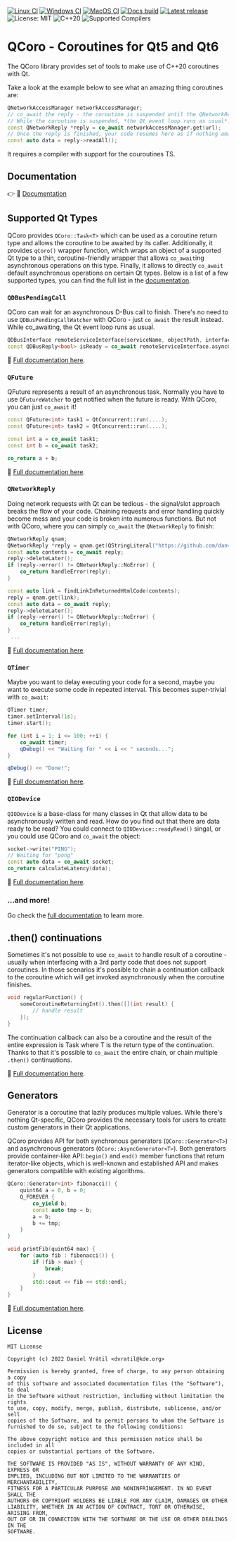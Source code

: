 [![Linux CI](https://github.com/danvratil/qcoro/actions/workflows/build-linux.yml/badge.svg)](https://github.com/danvratil/qcoro/actions/workflows/build-linux.yml)
[![Windows CI](https://github.com/danvratil/qcoro/actions/workflows/build-windows.yml/badge.svg)](https://github.com/danvratil/qcoro/actions/workflows/build-windows.yml)
[![MacOS CI](https://github.com/danvratil/qcoro/actions/workflows/build-macos.yml/badge.svg)](https://github.com/danvratil/qcoro/actions/workflows/build-macos.yml)
[![Docs build](https://github.com/danvratil/qcoro/actions/workflows/update-docs.yml/badge.svg?branch=main)](https://github.com/danvratil/qcoro/actions/workflows/update-docs.yml)
[![Latest release](https://img.shields.io/github/v/release/danvratil/qcoro?label=%F0%9F%93%A6%20Release)](https://github.com/danvratil/qcoro/releases)
![License: MIT](https://img.shields.io/badge/%E2%9A%96%EF%B8%8F%20License-MIT-brightgreen)
![C++20](https://img.shields.io/badge/C%2B%2B-20-%2300599C?logo=cplusplus)
![Supported Compilers](https://img.shields.io/badge/%E2%9A%99%EF%B8%8F%20Compilers-GCC%2C%20clang%2C%20MSVC-informational)

# QCoro - Coroutines for Qt5 and Qt6

The QCoro library provides set of tools to make use of C++20 coroutines with Qt.

Take a look at the example below to see what an amazing thing coroutines are:
```cpp
QNetworkAccessManager networkAccessManager;
// co_await the reply - the coroutine is suspended until the QNetworkReply is finished.
// While the coroutine is suspended, *the Qt event loop runs as usual*.
const QNetworkReply *reply = co_await networkAccessManager.get(url);
// Once the reply is finished, your code resumes here as if nothing amazing has just happened ;-)
const auto data = reply->readAll();
```

It requires a compiler with support for the couroutines TS.

## Documentation

👉 📘 [Documentation](https://qcoro.dvratil.cz/)

## Supported Qt Types

QCoro provides `QCoro::Task<T>` which can be used as a coroutine return type and allows the coroutine
to be awaited by its caller. Additionally, it provides `qCoro()` wrapper function, which wraps an
object of a supported Qt type to a thin, coroutine-friendly wrapper that allows `co_await`ing asynchronous
operations on this type. Finally, it allows to directly `co_await` default asynchronous operations on
certain Qt types. Below is a list of a few supported types, you can find the full list in the
[documentation](https://qcoro.dvratil.cz/reference).

### `QDBusPendingCall`

QCoro can wait for an asynchronous D-Bus call to finish. There's no need to use `QDBusPendingCallWatcher`
with QCoro - just `co_await` the result instead. While co_awaiting, the Qt event loop runs as usual.

```cpp
QDBusInterface remoteServiceInterface{serviceName, objectPath, interface};
const QDBusReply<bool> isReady = co_await remoteServiceInterface.asyncCall(QStringLiteral("isReady"));
```

📘 [Full documentation here](https://qcoro.dvratil.cz/reference/dbus/qdbuspendingcall).

### `QFuture`

QFuture represents a result of an asynchronous task. Normally you have to use `QFutureWatcher` to get
notified when the future is ready. With QCoro, you can just `co_await` it!

```cpp
const QFuture<int> task1 = QtConcurrent::run(....);
const QFuture<int> task2 = QtConcurrent::run(....);

const int a = co_await task1;
const int b = co_await task2;

co_return a + b;
```

📘 [Full documentation here](https://qcoro.dvratil.cz/reference/core/qfuture).

### `QNetworkReply`

Doing network requests with Qt can be tedious - the signal/slot approach breaks the flow
of your code. Chaining requests and error handling quickly become mess and your code is
broken into numerous functions. But not with QCoro, where you can simply `co_await` the
`QNetworkReply` to finish:

```cpp
QNetworkReply qnam;
QNetworkReply *reply = qnam.get(QStringLiteral("https://github.com/danvratil/qcoro"));
const auto contents = co_await reply;
reply->deleteLater();
if (reply->error() != QNetworkReply::NoError) {
    co_return handleError(reply);
}

const auto link = findLinkInReturnedHtmlCode(contents);
reply = qnam.get(link);
const auto data = co_await reply;
reply->deleteLater();
if (reply->error() != QNetworkReply::NoError) {
    co_return handleError(reply);
}
 ...
 ```

📘 [Full documentation here](https://qcoro.dvratil.cz/reference/network/qnetworkreply).

### `QTimer`

Maybe you want to delay executing your code for a second, maybe you want to execute some
code in repeated interval. This becomes super-trivial with `co_await`:

```cpp
QTimer timer;
timer.setInterval(1s);
timer.start();

for (int i = 1; i <= 100; ++i) {
    co_await timer;
    qDebug() << "Waiting for " << i << " seconds...";
}

qDebug() << "Done!";
```

📘 [Full documentation here](https://qcoro.dvratil.cz/reference/core/qtimer).

### `QIODevice`

`QIODevice` is a base-class for many classes in Qt that allow data to be asynchronously
written and read. How do you find out that there are data ready to be read? You could
connect to `QIODevice::readyRead()` singal, or you could use QCoro and `co_await` the object:

```cpp
socket->write("PING");
// Waiting for "pong"
const auto data = co_await socket;
co_return calculateLatency(data);
```

📘 [Full documentation here](https://qcoro.dvratil.cz/reference/core/qiodevice).

### ...and more!

Go check the [full documentation](https://qcoro.dvratil.cz) to learn more.

## .then() continuations

Sometimes it's not possible to use `co_await` to handle result of a coroutine - usually
when interfacing with a 3rd party code that does not support coroutines. In those
scenarios it's possible to chain a continuation callback to the coroutine which will
get invoked asynchronously when the coroutine finishes.

```cpp
void regularFunction() {
    someCoroutineReturningInt().then([](int result) {
        // handle result
    });
}
```

The continuation callback can also be a coroutine and the result of the entire
expression is Task<T> where T is the return type of the continuation. Thanks to
that it's possible to `co_await` the entire chain, or chain multiple `.then()`
continuations.

📘 [Full documentation here](https://qcoro.dvratil.cz/reference/coro/task).

## Generators

Generator is a coroutine that lazily produces multiple values. While there's
nothing Qt-specific, QCoro provides the necessary tools for users to create
custom generators in their Qt applications.

QCoro provides API for both synchronous generators (`QCoro::Generator<T>`)
and asynchronous generators (`QCoro::AsyncGenerator<T>`). Both generators provide
container-like API: `begin()` and `end()` member functions that return iterator-like
objects, which is well-known and established API and makes generators compatible
with existing algorithms.

```cpp
QCoro::Generator<int> fibonacci() {
    quint64 a = 0, b = 0;
    Q_FOREVER {
        co_yield b;
        const auto tmp = b;
        a = b;
        b += tmp;
    }
}

void printFib(quint64 max) {
    for (auto fib : fibonacci()) {
        if (fib > max) {
            break;
        }
        std::cout << fib << std::endl;
    }
}
```

📘 [Full documentation here](https://qcoro.dvratil.cz/reference/coro/generator).

## License

```text
MIT License

Copyright (c) 2022 Daniel Vrátil <dvratil@kde.org>

Permission is hereby granted, free of charge, to any person obtaining a copy
of this software and associated documentation files (the "Software"), to deal
in the Software without restriction, including without limitation the rights
to use, copy, modify, merge, publish, distribute, sublicense, and/or sell
copies of the Software, and to permit persons to whom the Software is
furnished to do so, subject to the following conditions:

The above copyright notice and this permission notice shall be included in all
copies or substantial portions of the Software.

THE SOFTWARE IS PROVIDED "AS IS", WITHOUT WARRANTY OF ANY KIND, EXPRESS OR
IMPLIED, INCLUDING BUT NOT LIMITED TO THE WARRANTIES OF MERCHANTABILITY,
FITNESS FOR A PARTICULAR PURPOSE AND NONINFRINGEMENT. IN NO EVENT SHALL THE
AUTHORS OR COPYRIGHT HOLDERS BE LIABLE FOR ANY CLAIM, DAMAGES OR OTHER
LIABILITY, WHETHER IN AN ACTION OF CONTRACT, TORT OR OTHERWISE, ARISING FROM,
OUT OF OR IN CONNECTION WITH THE SOFTWARE OR THE USE OR OTHER DEALINGS IN THE
SOFTWARE.
```
